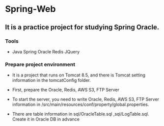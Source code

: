 

# Spring-Web

## It is a practice project for studying Spring Oracle.

### Tools
* Java Spring Oracle Redis JQuery

### Prepare project environment
* It is a project that runs on Tomcat 8.5, and there is Tomcat setting information in the tomcatConfig folder.

* First, prepare the Oracle, Redis, AWS S3, FTP Server

* To start the server, you need to write Oracle, Redis, AWS S3, FTP Server information in /src/main/resources/conf/property/global.properties.

* There are table information in sql/OracleTable.sql ,sql/LogTable.sql. Create it in Oracle DB in advance
